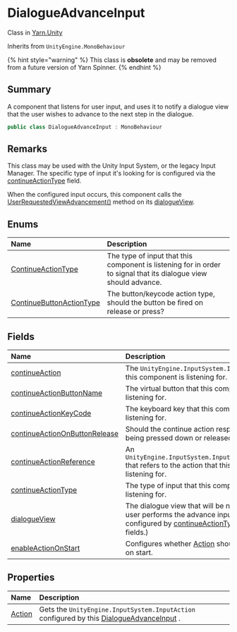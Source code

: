 # DialogueAdvanceInput

Class in [Yarn.Unity](/docs/api/csharp/yarn.unity.md)

Inherits from `UnityEngine.MonoBehaviour`

{% hint style="warning" %}
This class is <b>obsolete</b> and may be removed from a future version of Yarn Spinner.
{% endhint %}

## Summary


A component that listens for user input, and uses it to notify a
dialogue view that the user wishes to advance to the next step in the
dialogue.


```csharp
public class DialogueAdvanceInput : MonoBehaviour
```

## Remarks

<p>This class may be used with the Unity Input System, or the legacy
Input Manager. The specific type of input it's looking for is configured
via the <a href="yarn.unity.dialogueadvanceinput.continueactiontype-2.md">continueActionType</a> field.</p> <p>When the configured input occurs, this component calls the <a href="yarn.unity.dialogueviewbase.userrequestedviewadvancement.md">UserRequestedViewAdvancement()</a> method on its
<a href="yarn.unity.dialogueadvanceinput.dialogueview.md">dialogueView</a>.
</p>

## Enums

|Name|Description|
|:---|:---|
|[ContinueActionType](/docs/api/csharp/yarn.unity.dialogueadvanceinput.continueactiontype-1.md)|The type of input that this component is listening for in order to signal that its dialogue view should advance.|
|[ContinueButtonActionType](/docs/api/csharp/yarn.unity.dialogueadvanceinput.continuebuttonactiontype.md)|The button/keycode action type, should the button be fired on release or press?|

## Fields

|Name|Description|
|:---|:---|
|[continueAction](/docs/api/csharp/yarn.unity.dialogueadvanceinput.continueaction.md)|The  <code>UnityEngine.InputSystem.InputAction</code>  that this component is listening for.|
|[continueActionButtonName](/docs/api/csharp/yarn.unity.dialogueadvanceinput.continueactionbuttonname.md)|The virtual button that this component is listening for.|
|[continueActionKeyCode](/docs/api/csharp/yarn.unity.dialogueadvanceinput.continueactionkeycode.md)|The keyboard key that this component is listening for.|
|[continueActionOnButtonRelease](/docs/api/csharp/yarn.unity.dialogueadvanceinput.continueactiononbuttonrelease.md)|Should the continue action respond to key being pressed down or released.|
|[continueActionReference](/docs/api/csharp/yarn.unity.dialogueadvanceinput.continueactionreference.md)|An  <code>UnityEngine.InputSystem.InputActionReference</code>  that refers to the action that this component is listening for.|
|[continueActionType](/docs/api/csharp/yarn.unity.dialogueadvanceinput.continueactiontype-2.md)|The type of input that this component is listening for.|
|[dialogueView](/docs/api/csharp/yarn.unity.dialogueadvanceinput.dialogueview.md)|The dialogue view that will be notified when the user performs the advance input (as configured by  <a href="yarn.unity.dialogueadvanceinput.continueactiontype-2.md">continueActionType</a>  and related fields.)|
|[enableActionOnStart](/docs/api/csharp/yarn.unity.dialogueadvanceinput.enableactiononstart.md)|Configures whether  <a href="yarn.unity.dialogueadvanceinput.action.md">Action</a>  should be enabled on start.|

## Properties

|Name|Description|
|:---|:---|
|[Action](/docs/api/csharp/yarn.unity.dialogueadvanceinput.action.md)|Gets the  <code>UnityEngine.InputSystem.InputAction</code>  configured by this  <a href="yarn.unity.dialogueadvanceinput.md">DialogueAdvanceInput</a> .|

